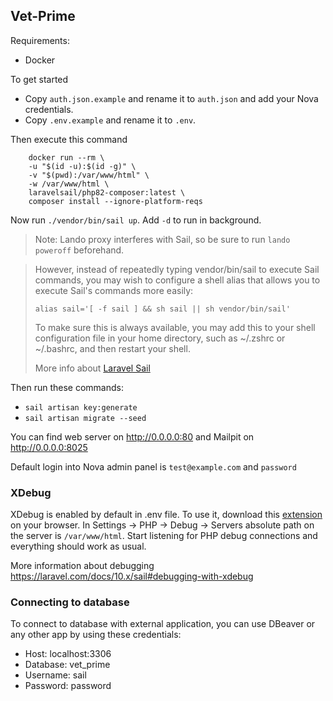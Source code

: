 ## Vet-Prime

Requirements:
- Docker

To get started
- Copy `auth.json.example` and rename it to `auth.json` and add your Nova credentials. 
- Copy `.env.example` and rename it to `.env`. 

Then execute this command
```
    docker run --rm \
    -u "$(id -u):$(id -g)" \
    -v "$(pwd):/var/www/html" \
    -w /var/www/html \
    laravelsail/php82-composer:latest \
    composer install --ignore-platform-reqs
```
Now run `./vendor/bin/sail up`. Add `-d` to run in background.

>Note: Lando proxy interferes with Sail, so be sure to run `lando poweroff` beforehand.

>However, instead of repeatedly typing vendor/bin/sail to execute Sail commands, you may wish to configure a shell alias that allows you to execute Sail's commands more easily:
>```
>alias sail='[ -f sail ] && sh sail || sh vendor/bin/sail'
>```  
>To make sure this is always available, you may add this to your shell configuration file in your home directory, such as ~/.zshrc or ~/.bashrc, and then restart your shell.
>
>More info about [Laravel Sail](https://laravel.com/docs/10.x/sail)

Then run these commands:
- `sail artisan key:generate`
- `sail artisan migrate --seed`



You can find web server on <http://0.0.0.0:80> and Mailpit on <http://0.0.0.0:8025>  

Default login into Nova admin panel is `test@example.com` and `password`

### XDebug
XDebug is enabled by default in .env file. To use it, download this [extension](https://chrome.google.com/webstore/detail/xdebug-helper/eadndfjplgieldjbigjakmdgkmoaaaoc?hl=en) on your browser.
In Settings -> PHP -> Debug -> Servers absolute path on the server is `/var/www/html`. Start listening for PHP debug connections and
everything should work as usual.  
  
More information about debugging <https://laravel.com/docs/10.x/sail#debugging-with-xdebug>

### Connecting to database
To connect to database with external application, you can use DBeaver or any other app by using these credentials:
- Host: localhost:3306
- Database: vet_prime
- Username: sail
- Password: password
